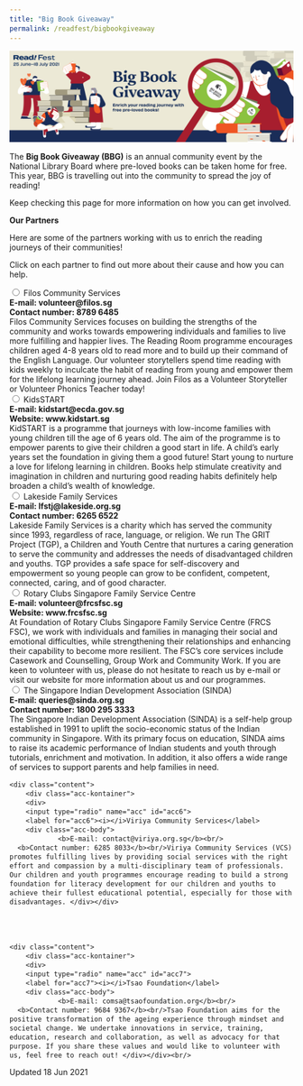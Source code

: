 ```yaml
---
title: "Big Book Giveaway"
permalink: /readfest/bigbookgiveaway
---
```


![banner RF](\images\RF_BBG.jpg)

The **Big Book Giveaway (BBG)** is an annual community event by the National Library Board where pre-loved books can be taken home for free. This year, BBG is travelling out into the community to spread the joy of reading!

Keep checking this page for more information on how you can get involved. 

 

**Our Partners** 

Here are some of the partners working with us to enrich the reading journeys of their communities! 

Click on each partner to find out more about their cause and how you can help. 



<div class="content">
	<div class="acc-kontainer">
		<div>
			<input type="radio" name="acc" id="acc1">
			<label for="acc1"><i></i>Filos Community Services</label>
			<div class="acc-body">
					<b>E-mail: volunteer@filos.sg</b><br/>
          <b>Contact number: 8789 6485</b><br/>Filos Community Services focuses on building the strengths of the community and works towards empowering individuals and families to live more fulfilling and happier lives.
          The Reading Room programme encourages children aged 4-8 years old to read more and to build up their command of the English Language. Our volunteer storytellers spend time reading with kids weekly to inculcate the habit of reading from young and empower them for the lifelong learning journey ahead. Join Filos as a Volunteer Storyteller or Volunteer Phonics Teacher today! </div>
<div class="content">
	<div class="acc-kontainer">
		<div>
			<input type="radio" name="acc" id="acc2">
			<label for="acc2"><i></i>KidsSTART</label>
			<div class="acc-body">
					<b>E-mail: kidstart@ecda.gov.sg</b><br/>
          <b>Website: www.kidstart.sg</b><br/>KidSTART is a programme that journeys with low-income families with young children till the age of 6 years old. The aim of the programme is to empower parents to give their children a good start in life. A child’s early years set the foundation in giving them a good future! Start young to nurture a love for lifelong learning in children. Books help stimulate creativity and imagination in children and nurturing good reading habits definitely help broaden a child’s wealth of knowledge. </div>

<div class="content">
	<div class="acc-kontainer">
		<div>
			<input type="radio" name="acc" id="acc3">
			<label for="acc3"><i></i>Lakeside Family Services</label>
			<div class="acc-body">
					<b>E-mail: lfstj@lakeside.org.sg</b><br/>
          <b>Contact number: 6265 6522</b><br/>Lakeside Family Services is a charity which has served the community since 1993, regardless of race, language, or religion. We run The GRIT Project (TGP), a Children and Youth Centre that nurtures a caring generation to serve the community and addresses the needs of disadvantaged children and youths. TGP provides a safe space for self-discovery and empowerment so young people can grow to be confident, competent, connected, caring, and of good character.</div>

<div class="content">
	<div class="acc-kontainer">
		<div>
			<input type="radio" name="acc" id="acc4">
			<label for="acc4"><i></i>Rotary Clubs Singapore Family Service Centre</label>
			<div class="acc-body">
					<b>E-mail: volunteer@frcsfsc.sg</b><br/>
          <b>Website: www.frcsfsc.sg</b><br/>At Foundation of Rotary Clubs Singapore Family Service Centre (FRCS FSC), we work with individuals and families in managing their social and emotional difficulties, while strengthening their relationships and enhancing their capability to become more resilient. The FSC’s core services include Casework and Counselling, Group Work and Community Work. If you are keen to volunteer with us, please do not hesitate to reach us by e-mail or visit our website for more information about us and our programmes. </div>

<div class="content">
	<div class="acc-kontainer">
		<div>
			<input type="radio" name="acc" id="acc5">
			<label for="acc5"><i></i>The Singapore Indian Development Association (SINDA)</label>
			<div class="acc-body">
					<b>E-mail: queries@sinda.org.sg</b><br/>
          <b>Contact number: 1800 295 3333</b><br/>The Singapore Indian Development Association (SINDA) is a self-help group established in 1991 to uplift the socio-economic status of the Indian community in Singapore. With its primary focus on education, SINDA aims to raise its academic performance of Indian students and youth through tutorials, enrichment and motivation. In addition, it also offers a wide range of services to support parents and help families in need.</div>



	<div class="content">
		<div class="acc-kontainer">
		<div>
		<input type="radio" name="acc" id="acc6">
		<label for="acc6"><i></i>Viriya Community Services</label>
		<div class="acc-body">
				<b>E-mail: contact@viriya.org.sg</b><br/>
	  <b>Contact number: 6285 8033</b><br/>Viriya Community Services (VCS) promotes fulfilling lives by providing social services with the right effort and compassion by a multi-disciplinary team of professionals. Our children and youth programmes encourage reading to build a strong foundation for literacy development for our children and youths to achieve their fullest educational potential, especially for those with disadvantages. </div></div>




	<div class="content">
		<div class="acc-kontainer">
		<div>
		<input type="radio" name="acc" id="acc7">
		<label for="acc7"><i></i>Tsao Foundation</label>
		<div class="acc-body">
				<b>E-mail: comsa@tsaofoundation.org</b><br/>
	  <b>Contact number: 9684 9367</b><br/>Tsao Foundation aims for the positive transformation of the ageing experience through mindset and societal change. We undertake innovations in service, training, education, research and collaboration, as well as advocacy for that purpose. If you share these values and would like to volunteer with us, feel free to reach out! </div></div><br/>









Updated 18 Jun 2021

